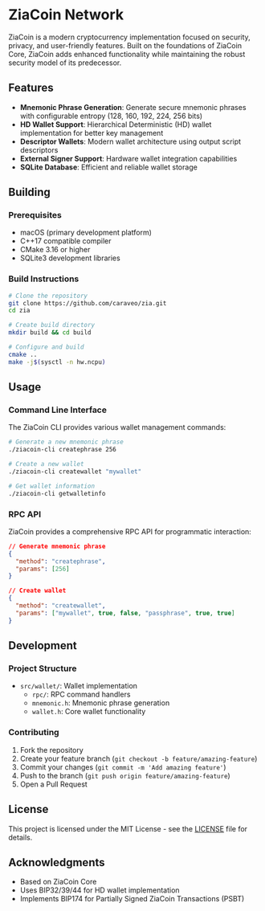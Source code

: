 # ZiaCoin Network

ZiaCoin is a modern cryptocurrency implementation focused on security, privacy, and user-friendly features. Built on the foundations of ZiaCoin Core, ZiaCoin adds enhanced functionality while maintaining the robust security model of its predecessor.

## Features

- **Mnemonic Phrase Generation**: Generate secure mnemonic phrases with configurable entropy (128, 160, 192, 224, 256 bits)
- **HD Wallet Support**: Hierarchical Deterministic (HD) wallet implementation for better key management
- **Descriptor Wallets**: Modern wallet architecture using output script descriptors
- **External Signer Support**: Hardware wallet integration capabilities
- **SQLite Database**: Efficient and reliable wallet storage

## Building

### Prerequisites

- macOS (primary development platform)
- C++17 compatible compiler
- CMake 3.16 or higher
- SQLite3 development libraries

### Build Instructions

```bash
# Clone the repository
git clone https://github.com/caraveo/zia.git
cd zia

# Create build directory
mkdir build && cd build

# Configure and build
cmake ..
make -j$(sysctl -n hw.ncpu)
```

## Usage

### Command Line Interface

The ZiaCoin CLI provides various wallet management commands:

```bash
# Generate a new mnemonic phrase
./ziacoin-cli createphrase 256

# Create a new wallet
./ziacoin-cli createwallet "mywallet"

# Get wallet information
./ziacoin-cli getwalletinfo
```

### RPC API

ZiaCoin provides a comprehensive RPC API for programmatic interaction:

```json
// Generate mnemonic phrase
{
  "method": "createphrase",
  "params": [256]
}

// Create wallet
{
  "method": "createwallet",
  "params": ["mywallet", true, false, "passphrase", true, true]
}
```

## Development

### Project Structure

- `src/wallet/`: Wallet implementation
  - `rpc/`: RPC command handlers
  - `mnemonic.h`: Mnemonic phrase generation
  - `wallet.h`: Core wallet functionality

### Contributing

1. Fork the repository
2. Create your feature branch (`git checkout -b feature/amazing-feature`)
3. Commit your changes (`git commit -m 'Add amazing feature'`)
4. Push to the branch (`git push origin feature/amazing-feature`)
5. Open a Pull Request

## License

This project is licensed under the MIT License - see the [LICENSE](LICENSE) file for details.

## Acknowledgments

- Based on ZiaCoin Core
- Uses BIP32/39/44 for HD wallet implementation
- Implements BIP174 for Partially Signed ZiaCoin Transactions (PSBT)
